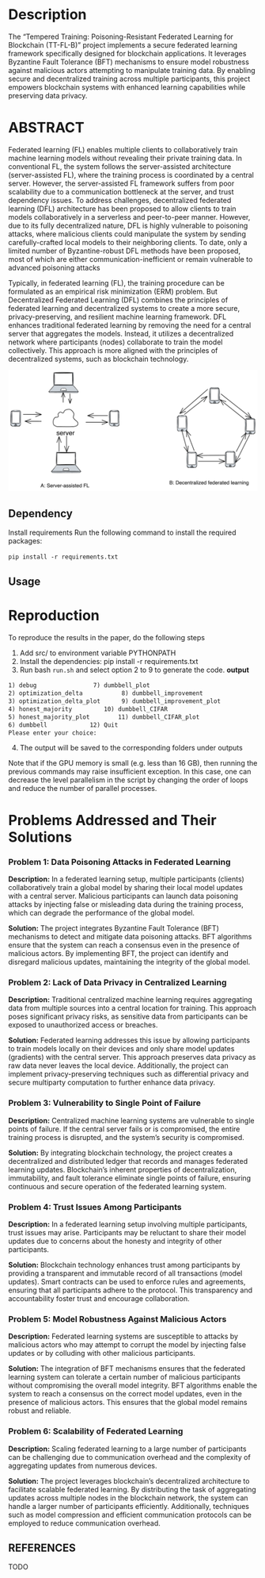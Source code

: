 # Description 
The “Tempered Training: Poisoning-Resistant Federated Learning for Blockchain (TT-FL-B)” project implements a secure federated learning framework specifically designed for blockchain applications. It leverages Byzantine Fault Tolerance (BFT) mechanisms to ensure model robustness against malicious actors attempting to manipulate training data. By enabling secure and decentralized training across multiple participants, this project empowers blockchain systems with enhanced learning capabilities while preserving data privacy.

# ABSTRACT
Federated learning (FL) enables multiple clients to collaboratively train machine learning models without revealing their private training data. In conventional FL, the system follows the server-assisted architecture (server-assisted FL), where the training process is coordinated by a central server. However, the server-assisted FL framework suffers from poor scalability due to a communication bottleneck at the server, and trust dependency issues. To address challenges, decentralized federated learning (DFL) architecture has been proposed to allow clients to train models collaboratively in a serverless and peer-to-peer manner. However, due to its fully decentralized nature, DFL is highly vulnerable to poisoning attacks, where malicious clients could manipulate the system by sending carefully-crafted local models to their neighboring clients. To date, only a limited number of Byzantine-robust DFL methods have been proposed, most of which are either communication-inefficient or remain vulnerable to advanced poisoning attacks

Typically, in federated learning (FL), the training procedure can be formulated as an empirical risk minimization (ERM) problem. But Decentralized Federated Learning (DFL) combines the principles of federated learning and decentralized systems to create a more secure, privacy-preserving, and resilient machine learning framework. DFL enhances traditional federated learning by removing the need for a central server that aggregates the models. Instead, it utilizes a decentralized network where participants (nodes) collaborate to train the model collectively. This approach is more aligned with the principles of decentralized systems, such as blockchain technology.

![alt text](assets/image.png)

## Dependency
Install requirements
Run the following command to install the required packages:

``pip install -r requirements.txt``

## Usage

# Reproduction
To reproduce the results in the paper, do the following steps

1. Add src/ to environment variable PYTHONPATH
2. Install the dependencies: pip install -r requirements.txt
3. Run bash `run.sh` and select option 2 to 9 to generate the code.
**output**
```
1) debug		        7) dumbbell_plot
2) optimization_delta	        8) dumbbell_improvement
3) optimization_delta_plot      9) dumbbell_improvement_plot
4) honest_majority	       10) dumbbell_CIFAR
5) honest_majority_plot	       11) dumbbell_CIFAR_plot
6) dumbbell		       12) Quit
Please enter your choice: 
```
4. The output will be saved to the corresponding folders under outputs

Note that if the GPU memory is small (e.g. less than 16 GB), then running the previous commands may raise insufficient exception. In this case, one can decrease the level parallelism in the script by changing the order of loops and reduce the number of parallel processes.


# Problems Addressed and Their Solutions

### Problem 1: Data Poisoning Attacks in Federated Learning

**Description:**
In a federated learning setup, multiple participants (clients) collaboratively train a global model by sharing their local model updates with a central server. Malicious participants can launch data poisoning attacks by injecting false or misleading data during the training process, which can degrade the performance of the global model.

**Solution:**
The project integrates Byzantine Fault Tolerance (BFT) mechanisms to detect and mitigate data poisoning attacks. BFT algorithms ensure that the system can reach a consensus even in the presence of malicious actors. By implementing BFT, the project can identify and disregard malicious updates, maintaining the integrity of the global model.

### Problem 2: Lack of Data Privacy in Centralized Learning

**Description:**
Traditional centralized machine learning requires aggregating data from multiple sources into a central location for training. This approach poses significant privacy risks, as sensitive data from participants can be exposed to unauthorized access or breaches.

**Solution:**
Federated learning addresses this issue by allowing participants to train models locally on their devices and only share model updates (gradients) with the central server. This approach preserves data privacy as raw data never leaves the local device. Additionally, the project can implement privacy-preserving techniques such as differential privacy and secure multiparty computation to further enhance data privacy.

### Problem 3: Vulnerability to Single Point of Failure

**Description:**
Centralized machine learning systems are vulnerable to single points of failure. If the central server fails or is compromised, the entire training process is disrupted, and the system’s security is compromised.

**Solution:**
By integrating blockchain technology, the project creates a decentralized and distributed ledger that records and manages federated learning updates. Blockchain’s inherent properties of decentralization, immutability, and fault tolerance eliminate single points of failure, ensuring continuous and secure operation of the federated learning system.

### Problem 4: Trust Issues Among Participants

**Description:**
In a federated learning setup involving multiple participants, trust issues may arise. Participants may be reluctant to share their model updates due to concerns about the honesty and integrity of other participants.

**Solution:**
Blockchain technology enhances trust among participants by providing a transparent and immutable record of all transactions (model updates). Smart contracts can be used to enforce rules and agreements, ensuring that all participants adhere to the protocol. This transparency and accountability foster trust and encourage collaboration.

### Problem 5: Model Robustness Against Malicious Actors

**Description:**
Federated learning systems are susceptible to attacks by malicious actors who may attempt to corrupt the model by injecting false updates or by colluding with other malicious participants.

**Solution:**
The integration of BFT mechanisms ensures that the federated learning system can tolerate a certain number of malicious participants without compromising the overall model integrity. BFT algorithms enable the system to reach a consensus on the correct model updates, even in the presence of malicious actors. This ensures that the global model remains robust and reliable.

### Problem 6: Scalability of Federated Learning

**Description:**
Scaling federated learning to a large number of participants can be challenging due to communication overhead and the complexity of aggregating updates from numerous devices.

**Solution:**
The project leverages blockchain’s decentralized architecture to facilitate scalable federated learning. By distributing the task of aggregating updates across multiple nodes in the blockchain network, the system can handle a larger number of participants efficiently. Additionally, techniques such as model compression and efficient communication protocols can be employed to reduce communication overhead.


## REFERENCES
TODO

